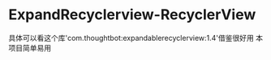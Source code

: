 # ExpandRecyclerview-RecyclerView
具体可以看这个库'com.thoughtbot:expandablerecyclerview:1.4'借鉴很好用
本项目简单易用

